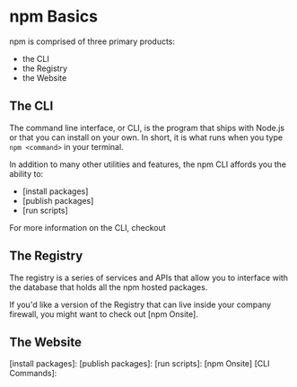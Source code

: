 <!--
title: 04 - npm Basics
featured: true
-->

# npm Basics

npm is comprised of three primary products:

- the CLI
- the Registry
- the Website

## The CLI

The command line interface, or CLI, is the program that ships
with Node.js or that you can install on your own. In short, it
is what runs when you type `npm <command>` in your terminal.

In addition to many other utilities and features, the npm CLI
affords you the ability to:

- [install packages]
- [publish packages]
- [run scripts]

For more information on the CLI, checkout

## The Registry

The registry is a series of services and APIs that allow you
to interface with the database that holds all the npm hosted
packages.

If you'd like a version of the Registry that can live inside
your company firewall, you might want to check out [npm Onsite].

## The Website

[install packages]:
[publish packages]:
[run scripts]:
[npm Onsite]
[CLI Commands]:
